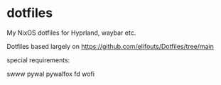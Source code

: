 # dotfiles
My NixOS dotfiles for Hyprland, waybar etc.

Dotfiles based largely on https://github.com/elifouts/Dotfiles/tree/main

special requirements:

swww
pywal
pywalfox
fd
wofi
